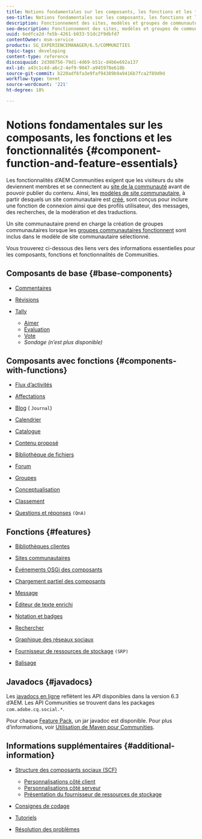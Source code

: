 ```yaml
---
title: Notions fondamentales sur les composants, les fonctions et les fonctionnalités
seo-title: Notions fondamentales sur les composants, les fonctions et les fonctionnalités
description: Fonctionnement des sites, modèles et groupes de communautés
seo-description: Fonctionnement des sites, modèles et groupes de communautés
uuid: 6edfca2d-fe5b-4261-b033-51dc2f9dbfd7
contentOwner: msm-service
products: SG_EXPERIENCEMANAGER/6.5/COMMUNITIES
topic-tags: developing
content-type: reference
discoiquuid: 2d308756-79d1-4d69-b51c-d4b6e692a137
exl-id: a43c1c4d-a6c2-4ef9-9047-a945978e618b
source-git-commit: b220adf6fa3e9faf94389b9a9416b7fca2f89d9d
workflow-type: tm+mt
source-wordcount: '221'
ht-degree: 18%

---
```


# Notions fondamentales sur les composants, les fonctions et les fonctionnalités {#component-function-and-feature-essentials}

Les fonctionnalités d’AEM Communities exigent que les visiteurs du site deviennent membres et se connectent au [site de la communauté](overview.md#communitiessites) avant de pouvoir publier du contenu. Ainsi, les [modèles de site communautaire](sites.md), à partir desquels un site communautaire est [créé](sites-console.md), sont conçus pour inclure une fonction de connexion ainsi que des profils utilisateur, des messages, des recherches, de la modération et des traductions.

Un site communautaire prend en charge la création de groupes communautaires lorsque les [groupes communautaires fonctionnent](functions.md#groups-function) sont inclus dans le modèle de site communautaire sélectionné.

Vous trouverez ci-dessous des liens vers des informations essentielles pour les composants, fonctions et fonctionnalités de Communities.

## Composants de base {#base-components}

* [Commentaires](essentials-comments.md)
* [Révisions](reviews-basics.md)
* [Tally](tally.md)

   * [Aimer](essentials-liking.md)
   * [Évaluation](rating-basics.md)
   * [Vote](essentials-voting.md)
   * *Sondage (n’est plus disponible)*

## Composants avec fonctions {#components-with-functions}

* [Flux d’activités](essentials-activities.md)
* [Affectations](essentials-assignments.md)
* [Blog](blog-developer-basics.md) ( `Journal`)

* [Calendrier](calendar-basics-for-developers.md)
* [Catalogue](catalog-developer-essentials.md)
* [Contenu proposé](essentials-featured.md)
* [Bibliothèque de fichiers](essentials-file-library.md)
* [Forum](essentials-forum.md)
* [Groupes](essentials-groups.md)
* [Conceptualisation](ideation.md)
* [Classement](leaderboard.md)
* [Questions et réponses](qna-essentials.md) `(QnA)`

## Fonctions {#features}

* [Bibliothèques clientes](clientlibs.md)
* [Sites communautaires](sites-for-developers.md)
* [Événements OSGi des composants](events.md)
* [Chargement partiel des composants](sideloading.md)
* [Message](essentials-messaging.md)
* [Éditeur de texte enrichi](rte.md)
* [Notation et badges](configure-scoring.md)
* [Rechercher](search-implementation.md)
* [Graphique des réseaux sociaux](essentials-socialgraph.md)
* [Fournisseur de ressources de stockage](srp-and-ugc.md) `(SRP)`

* [Balisage](tag.md)

## Javadocs {#javadocs}

Les [javadocs en ligne](../../help/sites-developing/reference-materials.md) reflètent les API disponibles dans la version 6.3 d’AEM.
Les API Communities se trouvent dans les packages `com.adobe.cq.social.*`.

Pour chaque [Feature Pack](deploy-communities.md#latestfeaturepack), un jar javadoc est disponible. Pour plus d’informations, voir [Utilisation de Maven pour Communities](maven.md#javadocs).

## Informations supplémentaires {#additional-information}

* [Structure des composants sociaux (SCF)](scf.md)

   * [Personnalisations côté client](client-customize.md)
   * [Personnalisations côté serveur](server-customize.md)
   * [Présentation du fournisseur de ressources de stockage](srp.md)

* [Consignes de codage](code-guide.md)
* [Tutoriels](tutorials.md)
* [Résolution des problèmes](troubleshooting.md)
